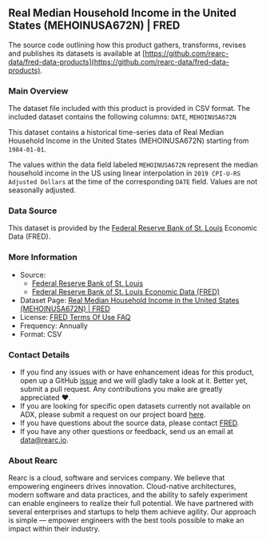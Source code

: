 ## Real Median Household Income in the United States (MEHOINUSA672N) | FRED

The source code outlining how this product gathers, transforms, revises and publishes its datasets is available at [https://github.com/rearc-data/fred-data-products](https://github.com/rearc-data/fred-data-products).

### Main Overview
The dataset file included with this product is provided in CSV format. The included dataset contains the following columns: 
`DATE`, `MEHOINUSA672N`

This dataset contains a historical time-series data of Real Median Household Income in the United States (MEHOINUSA672N) starting from `1984-01-01`. 
 
The values within the data field labeled `MEHOINUSA672N` represent the median household income in the US using linear interpolation in `2019 CPI-U-RS Adjusted Dollars` at the time of the corresponding `DATE` field. Values are not seasonally adjusted.

### Data Source
This dataset is provided by the [Federal Reserve Bank of St. Louis](https://fred.stlouisfed.org/) Economic Data (FRED). 

### More Information
- Source: 
  - [Federal Reserve Bank of St. Louis](https://www.stlouisfed.org)
  - [Federal Reserve Bank of St. Louis Economic Data (FRED)](https://fred.stlouisfed.org/)
- Dataset Page: [Real Median Household Income in the United States (MEHOINUSA672N) | FRED](https://fred.stlouisfed.org/series/MEHOINUSA672N)
- License: [FRED Terms Of Use FAQ](https://fred.stlouisfed.org/legal/)
- Frequency: Annually
- Format: CSV

### Contact Details
- If you find any issues with or have enhancement ideas for this product, open up a GitHub [issue](https://github.com/rearc-data/fred-data-products/issues) and we will gladly take a look at it. Better yet, submit a pull request. Any contributions you make are greatly appreciated :heart:.
- If you are looking for specific open datasets currently not available on ADX, please submit a request on our project board [here](https://github.com/orgs/rearc-data/projects/1).
- If you have questions about the source data, please contact [FRED](https://fred.stlouisfed.org/contactus/).
- If you have any other questions or feedback, send us an email at data@rearc.io.

### About Rearc
Rearc is a cloud, software and services company. We believe that empowering engineers drives innovation. Cloud-native architectures, modern software and data practices, and the ability to safely experiment can enable engineers to realize their full potential. We have partnered with several enterprises and startups to help them achieve agility. Our approach is simple — empower engineers with the best tools possible to make an impact within their industry.
